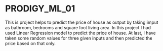 # PRODIGY_ML_01
This is project helps to predict the price of house as output by taking imput as bathroom, bedrooms and square foot living area. In this project I had used Linear Regression model to predict the price of house. At last, I have taken some random values for three given inputs and then predicted the price based on that only.

